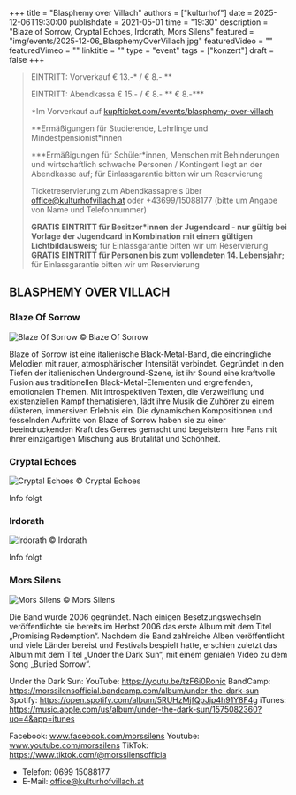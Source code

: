 +++
title = "Blasphemy over Villach"
authors = ["kulturhof"]
date = 2025-12-06T19:30:00
publishdate = 2021-05-01
time = "19:30"
description = "Blaze of Sorrow, Cryptal Echoes, Irdorath, Mors Silens"
featured = "img/events/2025-12-06_BlasphemyOverVillach.jpg"
featuredVideo = ""
featuredVimeo = ""
linktitle = ""
type = "event"
tags = ["konzert"]
draft = false
+++

> EINTRITT: Vorverkauf € 13.-\* / € 8.- \*\*
> 
> EINTRITT: Abendkassa € 15.- / € 8.- \*\* € 8.-\*\*\*
>
> \*Im Vorverkauf auf [kupfticket.com/events/blasphemy-over-villach](https://kupfticket.com/events/blasphemy-over-villach)
>
> \*\*Ermäßigungen für Studierende, Lehrlinge und Mindestpensionist\*innen
> 
> \*\*\*Ermäßigungen für Schüler\*innen, Menschen mit Behinderungen und wirtschaftlich schwache Personen / Kontingent liegt an der Abendkasse auf; für Einlassgarantie bitten wir um Reservierung
>
> Ticketreservierung zum Abendkassapreis über office@kulturhofvillach.at oder +43699/15088177 (bitte um Angabe von Name und Telefonnummer) 
>
> **GRATIS EINTRITT für Besitzer\*innen der Jugendcard - nur gültig bei Vorlage der Jugendcard in Kombination mit einem gültigen Lichtbildausweis;** für Einlassgarantie bitten wir um Reservierung
> **GRATIS EINTRITT für Personen bis zum vollendeten 14. Lebensjahr;** für Einlassgarantie bitten wir um Reservierung

## BLASPHEMY OVER VILLACH

### Blaze Of Sorrow
![Blaze Of Sorrow](/img/events/2025-12-06_BlazeOfSorrow.png)
© Blaze Of Sorrow

Blaze of Sorrow ist eine italienische Black-Metal-Band, die eindringliche Melodien mit rauer, atmosphärischer Intensität verbindet. Gegründet in den Tiefen der italienischen Underground-Szene, ist ihr Sound eine kraftvolle Fusion aus traditionellen Black-Metal-Elementen und ergreifenden, emotionalen Themen. Mit introspektiven Texten, die Verzweiflung und existenziellen Kampf thematisieren, lädt ihre Musik die Zuhörer zu einem düsteren, immersiven Erlebnis ein. Die dynamischen Kompositionen und fesselnden Auftritte von Blaze of Sorrow haben sie zu einer beeindruckenden Kraft des Genres gemacht und begeistern ihre Fans mit ihrer einzigartigen Mischung aus Brutalität und Schönheit.

### Cryptal Echoes
![Cryptal Echoes](/img/events/2025-12-06_CryptalEchoes.png)
© Cryptal Echoes

Info folgt

### Irdorath
![Irdorath](/img/events/2025-12-06_Irdorath.png)
© Irdorath

Info folgt

### Mors Silens
![Mors Silens](/img/events/2025-12-06_MorsSilens.png)
© Mors Silens

Die Band wurde 2006 gegründet. Nach einigen Besetzungswechseln veröffentlichte sie bereits im Herbst 2006 das erste Album mit dem Titel „Promising Redemption“. Nachdem die Band zahlreiche Alben veröffentlicht und viele Länder bereist und Festivals bespielt hatte, erschien zuletzt das Album mit dem Titel „Under the Dark Sun“, mit einem genialen Video zu dem Song „Buried Sorrow“.

Under the Dark Sun:
YouTube: https://youtu.be/tzF6i0Ronic
BandCamp: https://morssilensofficial.bandcamp.com/album/under-the-dark-sun
Spotify: https://open.spotify.com/album/5RUHzMjfQpJip4h91Y8F4g
iTunes: https://music.apple.com/us/album/under-the-dark-sun/1575082360?uo=4&app=itunes

Facebook: www.facebook.com/morssilens
Youtube: www.youtube.com/morssilens
TikTok: https://www.tiktok.com/@morssilensofficia


- Telefon: 0699 15088177 
- E-Mail: office@kulturhofvillach.at
